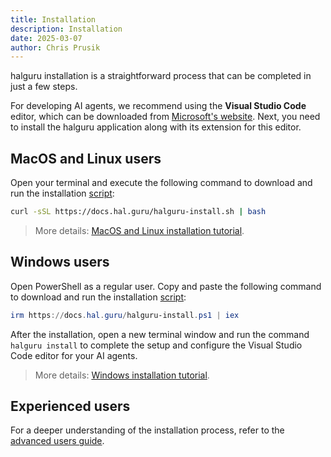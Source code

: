 ```yaml
---
title: Installation
description: Installation
date: 2025-03-07
author: Chris Prusik
---
```


halguru installation is a straightforward process that can be completed in just a few steps.

For developing AI agents, we recommend using the **Visual Studio Code** editor, which can be downloaded from [Microsoft's website](https://code.visualstudio.com/download). 
Next, you need to install the halguru application along with its extension for this editor.

## MacOS and Linux users

Open your terminal and execute the following command to download and run the installation [script](https://docs.hal.guru/halguru-install.sh):

```bash
curl -sSL https://docs.hal.guru/halguru-install.sh | bash
```

> More details: [MacOS and Linux installation tutorial](macos-and-linux.md).

## Windows users

Open PowerShell as a regular user. Copy and paste the following command to download and run the installation [script](https://docs.hal.guru/halguru-install.ps1):

```powershell
irm https://docs.hal.guru/halguru-install.ps1 | iex
```

After the installation, open a new terminal window and run the command `halguru install` 
to complete the setup and configure the Visual Studio Code editor for your AI agents.

> More details: [Windows installation tutorial](windows.md).

## Experienced users

For a deeper understanding of the installation process, refer to the [advanced users guide](experienced-users.md).
